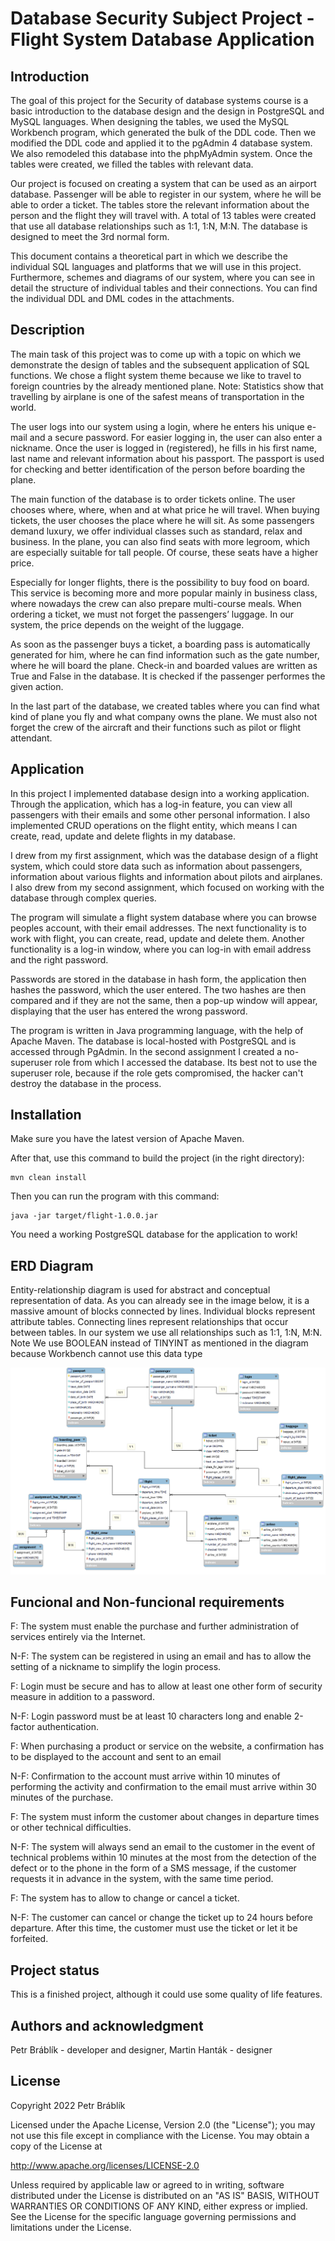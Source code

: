 # Database Security Subject Project - Flight System Database Application

## Introduction
The goal of this project for the Security of database systems course is a basic
introduction to the database design and the design in PostgreSQL and
MySQL languages. When designing the tables, we used the MySQL Workbench program,
which generated the bulk of the DDL code. Then we modified the DDL 
code and applied it to the pgAdmin 4 database system. We
also remodeled this database into the phpMyAdmin system. Once the tables
were created, we filled the tables with relevant data.

Our project is focused on creating a system that can be used as an airport
database. Passenger will be able to register in our system, where he
will be able to order a ticket. The tables store the relevant information about
the person and the flight they will travel with. A total of 13 tables were 
created that use all database relationships such as 1:1, 1:N, M:N. The database
is designed to meet the 3rd normal form.

This document contains a theoretical part in which we describe the individual
SQL languages and platforms that we will use in this project. Furthermore,
schemes and diagrams of our system, where you can see in detail
the structure of individual tables and their connections. You can find the
individual DDL and DML codes in the attachments.

## Description
The main task of this project was to come up with a topic on which we
demonstrate the design of tables and the subsequent application of SQL
functions. We chose a flight system theme because we like to travel to foreign
 countries by the already mentioned plane. Note: Statistics show that
travelling by airplane is one of the safest means of transportation in the
world.

The user logs into our system using a login, where he enters his unique
e-mail and a secure password. For easier logging in, the user can also enter
a nickname. Once the user is logged in (registered), he fills in his first name,
last name and relevant information about his passport. The passport is
used for checking and better identification of the person before boarding
the plane.

The main function of the database is to order tickets online. The user
chooses where, where, when and at what price he will travel. When buying
tickets, the user chooses the place where he will sit. As some passengers
demand luxury, we offer individual classes such as standard, relax and
business. In the plane, you can also find seats with more legroom, which
are especially suitable for tall people. Of course, these seats have a higher
price.

Especially for longer flights, there is the possibility to buy food on board.
This service is becoming more and more popular mainly in business class,
where nowadays the crew can also prepare multi-course meals. When ordering
a ticket, we must not forget the passengers’ luggage. In our system,
the price depends on the weight of the luggage.

As soon as the passenger buys a ticket, a boarding pass is automatically
generated for him, where he can find information such as the gate number,
where he will board the plane. Check-in and boarded values are written as
True and False in the database. It is checked if the passenger performes the
given action.

In the last part of the database, we created tables where you can find
what kind of plane you fly and what company owns the plane. We must
also not forget the crew of the aircraft and their functions such as pilot or
flight attendant.

## Application
In this project I implemented database design into a working application. Through the application, which has a log-in feature, you can view all passengers with their emails and some other personal information. I also implemented CRUD operations on the flight entity, which means I can create, read, update and delete flights in my database. 

I drew from my first assignment, which was the database design of a flight system, which could store data such as information about passengers, information about various flights and information about pilots and airplanes. I also drew from my second assignment, which focused on working with the database through complex queries. 

The program will simulate a flight system database where you can browse peoples account, with their email addresses. The next functionality is to work with flight, you can create, read, update and delete them. Another functionality is a log-in window, where you can log-in with email address and the right password. 

Passwords are stored in the database in hash form, the application then hashes the password, which the user entered. The two hashes are then compared and if they are not the same, then a pop-up window will appear, displaying that the user has entered the wrong password. 

The program is written in Java programming language, with the help of Apache Maven. The database is local-hosted with PostgreSQL and is accessed through PgAdmin. In the second assignment I created a no-superuser role from which I accessed the database. Its best not to use the superuser role, because if the role gets compromised, the hacker can't destroy the database in the process. 

## Installation
Make sure you have the latest version of Apache Maven.

After that, use this command to build the project (in the right directory):
```
mvn clean install
```

Then you can run the program with this command:
```
java -jar target/flight-1.0.0.jar
```

You need a working PostgreSQL database for the application to work!

## ERD Diagram
Entity-relationship diagram is used for abstract and conceptual representation
of data. As you can already see in the image below, it is a massive
amount of blocks connected by lines. Individual blocks represent attribute
tables. Connecting lines represent relationships that occur between
tables. In our system we use all relationships such as 1:1, 1:N, M:N. Note
We use BOOLEAN instead of TINYINT as mentioned in the diagram because
 Workbench cannot use this data type

![ERD diagram](./erd/erd_diagram.png "ERD diagram")


## Funcional and Non-funcional requirements
F: The system must enable the purchase and further administration
of services entirely via the Internet.

N-F: The system can be registered in using an email and has to allow
the setting of a nickname to simplify the login process.

F: Login must be secure and has to allow at least one other form of
security measure in addition to a password.

N-F: Login password must be at least 10 characters long and enable
2-factor authentication.

F: When purchasing a product or service on the website, a confirmation
has to be displayed to the account and sent to an email

N-F: Confirmation to the account must arrive within 10 minutes of
performing the activity and confirmation to the email must arrive
within 30 minutes of the purchase.

F: The system must inform the customer about changes in departure
times or other technical difficulties.

N-F: The system will always send an email to the customer in the
event of technical problems within 10 minutes at the most from the
detection of the defect or to the phone in the form of a SMS message,
if the customer requests it in advance in the system, with the same
time period.

F: The system has to allow to change or cancel a ticket.

N-F: The customer can cancel or change the ticket up to 24 hours before
departure. After this time, the customer must use the ticket or let
it be forfeited.

## Project status
This is a finished project, although it could use some quality of life features.

## Authors and acknowledgment
Petr Bráblík - developer and designer,
Martin Hanták - designer

## License
Copyright 2022 Petr Bráblík

Licensed under the Apache License, Version 2.0 (the "License"); you may not use this file except in compliance with the License. You may obtain a copy of the License at

http://www.apache.org/licenses/LICENSE-2.0

Unless required by applicable law or agreed to in writing, software distributed under the License is distributed on an "AS IS" BASIS, WITHOUT WARRANTIES OR CONDITIONS OF ANY KIND, either express or implied. See the License for the specific language governing permissions and limitations under the License.


